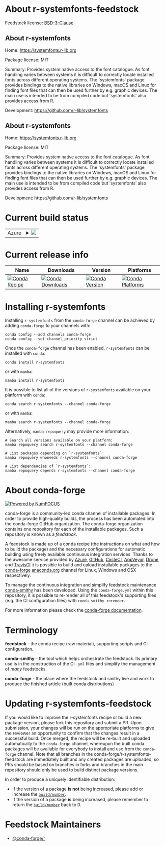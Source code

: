 About r-systemfonts-feedstock
=============================

Feedstock license: [BSD-3-Clause](https://github.com/conda-forge/r-systemfonts-feedstock/blob/main/LICENSE.txt)


About r-systemfonts
-------------------

Home: https://systemfonts.r-lib.org

Package license: MIT

Summary: Provides system native access to the font catalogue. As font handling varies between systems it is difficult to correctly locate  installed fonts across different operating systems. The 'systemfonts'  package provides bindings to the native libraries on Windows, macOS and  Linux for finding font files that can then be used further by e.g. graphic devices. The main use is intended to be from compiled code but 'systemfonts' also provides access from R.

Development: https://github.com/r-lib/systemfonts

About r-systemfonts
-------------------

Home: https://systemfonts.r-lib.org

Package license: MIT

Summary: Provides system native access to the font catalogue. As font handling varies between systems it is difficult to correctly locate  installed fonts across different operating systems. The 'systemfonts'  package provides bindings to the native libraries on Windows, macOS and  Linux for finding font files that can then be used further by e.g. graphic devices. The main use is intended to be from compiled code but 'systemfonts' also provides access from R.

Development: https://github.com/r-lib/systemfonts

Current build status
====================


<table>
    
  <tr>
    <td>Azure</td>
    <td>
      <details>
        <summary>
          <a href="https://dev.azure.com/conda-forge/feedstock-builds/_build/latest?definitionId=7123&branchName=main">
            <img src="https://dev.azure.com/conda-forge/feedstock-builds/_apis/build/status/r-systemfonts-feedstock?branchName=main">
          </a>
        </summary>
        <table>
          <thead><tr><th>Variant</th><th>Status</th></tr></thead>
          <tbody><tr>
              <td>linux_64_r_base4.3</td>
              <td>
                <a href="https://dev.azure.com/conda-forge/feedstock-builds/_build/latest?definitionId=7123&branchName=main">
                  <img src="https://dev.azure.com/conda-forge/feedstock-builds/_apis/build/status/r-systemfonts-feedstock?branchName=main&jobName=linux&configuration=linux%20linux_64_r_base4.3" alt="variant">
                </a>
              </td>
            </tr><tr>
              <td>linux_64_r_base4.4</td>
              <td>
                <a href="https://dev.azure.com/conda-forge/feedstock-builds/_build/latest?definitionId=7123&branchName=main">
                  <img src="https://dev.azure.com/conda-forge/feedstock-builds/_apis/build/status/r-systemfonts-feedstock?branchName=main&jobName=linux&configuration=linux%20linux_64_r_base4.4" alt="variant">
                </a>
              </td>
            </tr><tr>
              <td>linux_aarch64_r_base4.3</td>
              <td>
                <a href="https://dev.azure.com/conda-forge/feedstock-builds/_build/latest?definitionId=7123&branchName=main">
                  <img src="https://dev.azure.com/conda-forge/feedstock-builds/_apis/build/status/r-systemfonts-feedstock?branchName=main&jobName=linux&configuration=linux%20linux_aarch64_r_base4.3" alt="variant">
                </a>
              </td>
            </tr><tr>
              <td>linux_aarch64_r_base4.4</td>
              <td>
                <a href="https://dev.azure.com/conda-forge/feedstock-builds/_build/latest?definitionId=7123&branchName=main">
                  <img src="https://dev.azure.com/conda-forge/feedstock-builds/_apis/build/status/r-systemfonts-feedstock?branchName=main&jobName=linux&configuration=linux%20linux_aarch64_r_base4.4" alt="variant">
                </a>
              </td>
            </tr><tr>
              <td>linux_ppc64le_r_base4.3</td>
              <td>
                <a href="https://dev.azure.com/conda-forge/feedstock-builds/_build/latest?definitionId=7123&branchName=main">
                  <img src="https://dev.azure.com/conda-forge/feedstock-builds/_apis/build/status/r-systemfonts-feedstock?branchName=main&jobName=linux&configuration=linux%20linux_ppc64le_r_base4.3" alt="variant">
                </a>
              </td>
            </tr><tr>
              <td>linux_ppc64le_r_base4.4</td>
              <td>
                <a href="https://dev.azure.com/conda-forge/feedstock-builds/_build/latest?definitionId=7123&branchName=main">
                  <img src="https://dev.azure.com/conda-forge/feedstock-builds/_apis/build/status/r-systemfonts-feedstock?branchName=main&jobName=linux&configuration=linux%20linux_ppc64le_r_base4.4" alt="variant">
                </a>
              </td>
            </tr><tr>
              <td>osx_64_r_base4.3</td>
              <td>
                <a href="https://dev.azure.com/conda-forge/feedstock-builds/_build/latest?definitionId=7123&branchName=main">
                  <img src="https://dev.azure.com/conda-forge/feedstock-builds/_apis/build/status/r-systemfonts-feedstock?branchName=main&jobName=osx&configuration=osx%20osx_64_r_base4.3" alt="variant">
                </a>
              </td>
            </tr><tr>
              <td>osx_64_r_base4.4</td>
              <td>
                <a href="https://dev.azure.com/conda-forge/feedstock-builds/_build/latest?definitionId=7123&branchName=main">
                  <img src="https://dev.azure.com/conda-forge/feedstock-builds/_apis/build/status/r-systemfonts-feedstock?branchName=main&jobName=osx&configuration=osx%20osx_64_r_base4.4" alt="variant">
                </a>
              </td>
            </tr><tr>
              <td>osx_arm64_r_base4.3</td>
              <td>
                <a href="https://dev.azure.com/conda-forge/feedstock-builds/_build/latest?definitionId=7123&branchName=main">
                  <img src="https://dev.azure.com/conda-forge/feedstock-builds/_apis/build/status/r-systemfonts-feedstock?branchName=main&jobName=osx&configuration=osx%20osx_arm64_r_base4.3" alt="variant">
                </a>
              </td>
            </tr><tr>
              <td>osx_arm64_r_base4.4</td>
              <td>
                <a href="https://dev.azure.com/conda-forge/feedstock-builds/_build/latest?definitionId=7123&branchName=main">
                  <img src="https://dev.azure.com/conda-forge/feedstock-builds/_apis/build/status/r-systemfonts-feedstock?branchName=main&jobName=osx&configuration=osx%20osx_arm64_r_base4.4" alt="variant">
                </a>
              </td>
            </tr><tr>
              <td>win_64_r_base4.3</td>
              <td>
                <a href="https://dev.azure.com/conda-forge/feedstock-builds/_build/latest?definitionId=7123&branchName=main">
                  <img src="https://dev.azure.com/conda-forge/feedstock-builds/_apis/build/status/r-systemfonts-feedstock?branchName=main&jobName=win&configuration=win%20win_64_r_base4.3" alt="variant">
                </a>
              </td>
            </tr><tr>
              <td>win_64_r_base4.4</td>
              <td>
                <a href="https://dev.azure.com/conda-forge/feedstock-builds/_build/latest?definitionId=7123&branchName=main">
                  <img src="https://dev.azure.com/conda-forge/feedstock-builds/_apis/build/status/r-systemfonts-feedstock?branchName=main&jobName=win&configuration=win%20win_64_r_base4.4" alt="variant">
                </a>
              </td>
            </tr>
          </tbody>
        </table>
      </details>
    </td>
  </tr>
</table>

Current release info
====================

| Name | Downloads | Version | Platforms |
| --- | --- | --- | --- |
| [![Conda Recipe](https://img.shields.io/badge/recipe-r--systemfonts-green.svg)](https://anaconda.org/conda-forge/r-systemfonts) | [![Conda Downloads](https://img.shields.io/conda/dn/conda-forge/r-systemfonts.svg)](https://anaconda.org/conda-forge/r-systemfonts) | [![Conda Version](https://img.shields.io/conda/vn/conda-forge/r-systemfonts.svg)](https://anaconda.org/conda-forge/r-systemfonts) | [![Conda Platforms](https://img.shields.io/conda/pn/conda-forge/r-systemfonts.svg)](https://anaconda.org/conda-forge/r-systemfonts) |

Installing r-systemfonts
========================

Installing `r-systemfonts` from the `conda-forge` channel can be achieved by adding `conda-forge` to your channels with:

```
conda config --add channels conda-forge
conda config --set channel_priority strict
```

Once the `conda-forge` channel has been enabled, `r-systemfonts` can be installed with `conda`:

```
conda install r-systemfonts
```

or with `mamba`:

```
mamba install r-systemfonts
```

It is possible to list all of the versions of `r-systemfonts` available on your platform with `conda`:

```
conda search r-systemfonts --channel conda-forge
```

or with `mamba`:

```
mamba search r-systemfonts --channel conda-forge
```

Alternatively, `mamba repoquery` may provide more information:

```
# Search all versions available on your platform:
mamba repoquery search r-systemfonts --channel conda-forge

# List packages depending on `r-systemfonts`:
mamba repoquery whoneeds r-systemfonts --channel conda-forge

# List dependencies of `r-systemfonts`:
mamba repoquery depends r-systemfonts --channel conda-forge
```


About conda-forge
=================

[![Powered by
NumFOCUS](https://img.shields.io/badge/powered%20by-NumFOCUS-orange.svg?style=flat&colorA=E1523D&colorB=007D8A)](https://numfocus.org)

conda-forge is a community-led conda channel of installable packages.
In order to provide high-quality builds, the process has been automated into the
conda-forge GitHub organization. The conda-forge organization contains one repository
for each of the installable packages. Such a repository is known as a *feedstock*.

A feedstock is made up of a conda recipe (the instructions on what and how to build
the package) and the necessary configurations for automatic building using freely
available continuous integration services. Thanks to the awesome service provided by
[Azure](https://azure.microsoft.com/en-us/services/devops/), [GitHub](https://github.com/),
[CircleCI](https://circleci.com/), [AppVeyor](https://www.appveyor.com/),
[Drone](https://cloud.drone.io/welcome), and [TravisCI](https://travis-ci.com/)
it is possible to build and upload installable packages to the
[conda-forge](https://anaconda.org/conda-forge) [anaconda.org](https://anaconda.org/)
channel for Linux, Windows and OSX respectively.

To manage the continuous integration and simplify feedstock maintenance
[conda-smithy](https://github.com/conda-forge/conda-smithy) has been developed.
Using the ``conda-forge.yml`` within this repository, it is possible to re-render all of
this feedstock's supporting files (e.g. the CI configuration files) with ``conda smithy rerender``.

For more information please check the [conda-forge documentation](https://conda-forge.org/docs/).

Terminology
===========

**feedstock** - the conda recipe (raw material), supporting scripts and CI configuration.

**conda-smithy** - the tool which helps orchestrate the feedstock.
                   Its primary use is in the construction of the CI ``.yml`` files
                   and simplify the management of *many* feedstocks.

**conda-forge** - the place where the feedstock and smithy live and work to
                  produce the finished article (built conda distributions)


Updating r-systemfonts-feedstock
================================

If you would like to improve the r-systemfonts recipe or build a new
package version, please fork this repository and submit a PR. Upon submission,
your changes will be run on the appropriate platforms to give the reviewer an
opportunity to confirm that the changes result in a successful build. Once
merged, the recipe will be re-built and uploaded automatically to the
`conda-forge` channel, whereupon the built conda packages will be available for
everybody to install and use from the `conda-forge` channel.
Note that all branches in the conda-forge/r-systemfonts-feedstock are
immediately built and any created packages are uploaded, so PRs should be based
on branches in forks and branches in the main repository should only be used to
build distinct package versions.

In order to produce a uniquely identifiable distribution:
 * If the version of a package **is not** being increased, please add or increase
   the [``build/number``](https://docs.conda.io/projects/conda-build/en/latest/resources/define-metadata.html#build-number-and-string).
 * If the version of a package **is** being increased, please remember to return
   the [``build/number``](https://docs.conda.io/projects/conda-build/en/latest/resources/define-metadata.html#build-number-and-string)
   back to 0.

Feedstock Maintainers
=====================

* [@conda-forge/r](https://github.com/orgs/conda-forge/teams/r/)


<!-- dummy commit to enable rerendering -->

